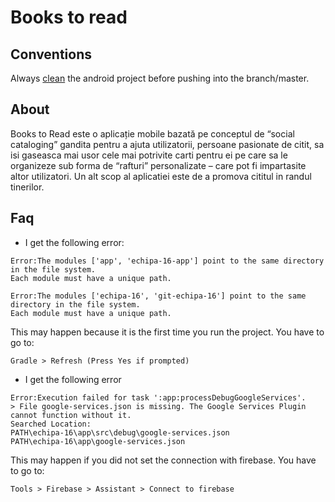 # Books to read

## Conventions
Always [clean](https://goo.gl/8lgeV5) the android project before pushing into the branch/master.

## About
Books to Read este o aplicație mobile bazată pe conceptul de “social cataloging”  gandita pentru a ajuta utilizatorii,
persoane pasionate de citit, sa isi gaseasca mai usor cele mai potrivite carti pentru ei pe care sa le organizeze sub 
forma de “rafturi” personalizate – care pot fi impartasite altor utilizatori.
Un alt scop al aplicatiei este de a promova cititul in randul tinerilor.

## Faq
* I get the following error:

```
Error:The modules ['app', 'echipa-16-app'] point to the same directory in the file system.
Each module must have a unique path.

Error:The modules ['echipa-16', 'git-echipa-16'] point to the same directory in the file system.
Each module must have a unique path.
```
This may happen because it is the first time you run the project.
You have to go to:
```
Gradle > Refresh (Press Yes if prompted)
```
* I get the following error

```
Error:Execution failed for task ':app:processDebugGoogleServices'.
> File google-services.json is missing. The Google Services Plugin cannot function without it. 
Searched Location: 
PATH\echipa-16\app\src\debug\google-services.json
PATH\echipa-16\app\google-services.json
```
This may happen if you did not set the connection with firebase.
You have to go to:
```
Tools > Firebase > Assistant > Connect to firebase
```